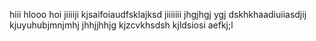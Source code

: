 hiii
hlooo
hoi
jiiiiji
kjsaifoiaudfsklajksd
jiiiiiii
jhgjhgj ygj
dskhkhaadiuiiasdjij
kjuyuhubjmnjmhj
jhhjjhhjg
kjzcvkhsdsh
kjldsiosi
aefkj;l

